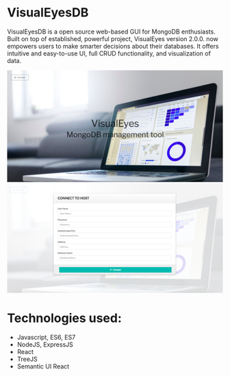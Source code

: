 # VisualEyesDB
VisualEyesDB is a open source web-based GUI for MongoDB enthusiasts. Built on top of established, powerful project, VisualEyes
version 2.0.0. now empowers users to make smarter decisions about their databases. It offers intuitive and easy-to-use UI, full CRUD functionality, and visualization of data.

![alt text](landing.png)
![alt text](modal.png)

# Technologies used:
* Javascript, ES6, ES7
* NodeJS, ExpressJS
* React
* TreeJS
* Semantic UI React


